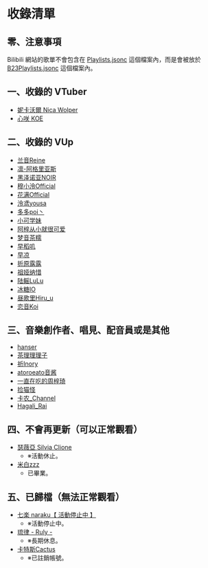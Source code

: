 # 收錄清單

## 零、注意事項

Bilibili 網站的歌單不會包含在 [Playlists.jsonc](/Playlists.jsonc) 這個檔案內，而是會被放於 [B23Playlists.jsonc](/B23Playlists.jsonc) 這個檔案內。

## 一、收錄的 VTuber

- [妮卡沃爾 Nica Wolper](https://www.youtube.com/@NicaCh)
- [心咲 KOE](https://www.youtube.com/@koe__zzz)

## 二、收錄的 VUp

- [兰音Reine](https://space.bilibili.com/698029620)
- [凛-阿格里亚斯](https://space.bilibili.com/2650919)
- [黑泽诺亚NOIR](https://space.bilibili.com/922573)
- [穆小泠Official](https://space.bilibili.com/43272050)
- [花满Official](https://space.bilibili.com/690804827)
- [泠鸢yousa](https://space.bilibili.com/282994)
- [多多poi丶](https://space.bilibili.com/11253297)
- [小可学妹](https://space.bilibili.com/14387072)
- [阿梓从小就很可爱](https://space.bilibili.com/7706705)
- [梦音茶糯](https://space.bilibili.com/140378)
- [早稻叽](https://space.bilibili.com/1950658)
- [早凉](https://space.bilibili.com/518817)
- [折原露露](https://space.bilibili.com/631070414)
- [祖娅纳惜](https://space.bilibili.com/3046429)
- [陆鳐LuLu](https://space.bilibili.com/1856528671)
- [冰糖IO](https://space.bilibili.com/198297)
- [昼歌里Hiru_u](https://space.bilibili.com/3494380161730626)
- [恋音Koi](https://space.bilibili.com/4067807)

## 三、音樂創作者、唱見、配音員或是其他

- [hanser](https://space.bilibili.com/11073)
- [茶理理理子](https://space.bilibili.com/684169)
- [祈Inory](https://space.bilibili.com/234782)
- [atoroeato音酱](https://space.bilibili.com/2677744)
- [一直在吃的周梓琦](https://space.bilibili.com/20473341)
- [捡猫怪](https://space.bilibili.com/591402619)
- [卡农_Channel](https://space.bilibili.com/835644)
- [Hagali_Rai](https://space.bilibili.com/1193071875)

## 四、不會再更新（可以正常觀看）

- [瑟薇亞 Silvia Clione](https://www.youtube.com/channel/UCgIdZIYa6abRpcdOpNfbR7g)
  - ※活動休止。
- [米白zzz](https://space.bilibili.com/5005968)
  - 已畢業。

## 五、已歸檔（無法正常觀看）

- [七楽 naraku【 活動停止中 】](https://www.youtube.com/@naraku.tensai)
  - ※活動停止中。
- [琉律 - Ruly -](https://www.youtube.com/@Ruly)
  - ※長期休息。
- [卡特斯Cactus](https://space.bilibili.com/1482911817)
  - ※已註銷帳號。